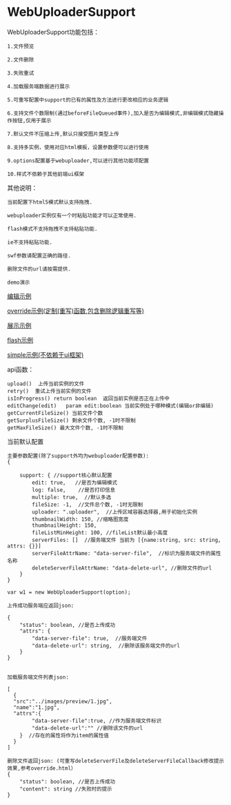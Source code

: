 # WebUploaderSupport

WebUploaderSupport功能包括：

````
1.文件预览

2.文件删除

3.失败重试

4.加载服务端数据进行展示

5.可重写配置中support的已有的属性及方法进行更改相应的业务逻辑

6.支持文件个数限制(通过beforeFileQueued事件),加入是否为编辑模式,非编辑模式隐藏操作按钮,仅用于展示

7.默认文件不压缩上传,默认只接受图片类型上传

8.支持多实例，使用对应html模板，设置参数便可以进行使用

9.options配置基于webuploader,可以进行其他功能项配置

10.样式不依赖于其他前端ui框架

````

其他说明：
````
当前配置下html5模式默认支持拖拽.

webuploader实例仅有一个时粘贴功能才可以正常使用.

flash模式不支持拖拽不支持粘贴功能.

ie不支持粘贴功能.

swf参数请配置正确的路径.

删除文件的url请按需提供.

````

`demo演示`

[编辑示例](https://joker-pper.github.io/WebUploaderSupport/webuploader.support/edit.html)

[override示例(定制(重写)函数,包含删除逻辑重写等)](https://joker-pper.github.io/WebUploaderSupport/webuploader.support/overload.html)

[展示示例](https://joker-pper.github.io/WebUploaderSupport/webuploader.support/show.html)

[flash示例](https://joker-pper.github.io/WebUploaderSupport/webuploader.support/flash.html)

[simple示例(不依赖于ui框架)](https://joker-pper.github.io/WebUploaderSupport/webuploader.support/simple.html)



api函数：
````
upload()  上传当前实例的文件
retry()  重试上传当前实例的文件
isInProgress() return boolean  返回当前实例是否正在上传中
editChange(edit)   param edit:boolean 当前实例处于哪种模式(编辑or非编辑)
getCurrentFileSize() 当前文件个数
getSurplusFileSize() 剩余文件个数, -1时不限制
getMaxFileSize() 最大文件个数, -1时不限制
````

当前默认配置

````
主要参数配置(除了support外均为webuploader配置参数):
{

    support: { //support核心默认配置
        edit: true,   //是否为编辑模式
        log: false,    //是否打印信息
        multiple: true,  //默认多选
        fileSize: -1,  //文件总个数, -1时无限制
        uploader: ".uploader",  //上传区域容器选择器,用于初始化实例
        thumbnailWidth: 150, //缩略图宽度
        thumbnailHeight: 150,
        fileListMinHeight: 100, //fileList默认最小高度
        serverFiles: []  //服务端文件 当前为 [{name:string, src: string, attrs: {}}]
        serverFileAttrName: "data-server-file",  //标识为服务端文件的属性名称
        deleteServerFileAttrName: "data-delete-url", //删除文件的url
    }
}

var w1 = new WebUploaderSupport(option);
````

````
上传成功服务端应返回json: 

{
    "status": boolean, //是否上传成功
    "attrs": {
        "data-server-file": true,  //服务端文件
        "data-delete-url": string,  //删除该服务端文件的url
    } 
}


````


````
加载服务端文件列表json: 

[
  {
  "src":"../images/preview/1.jpg",
  "name":"1.jpg",
  "attrs":{
        "data-server-file":true, //作为服务端文件标识
        "data-delete-url":"" //删除该文件的url
    }  //存在的属性将作为item的属性值
  }
]
````

````
删除文件返回json: (可重写deleteServerFile及deleteServerFileCallback修改提示效果,参考override.html）
{
    "status": boolean, //是否上传成功
    "content": string //失败时的提示
}
````


